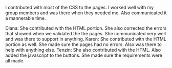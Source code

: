 I contributed with most of the CSS to the pages. I worked well with my group members and was there when they needed me. Also communicated it a mannerable time. 

Diana: She contributed with the HTML portion. She also corrected the errors that showed when we validated the the pages. She communicated very well and was there to support in anything.
Karen: She contributed with the HTML portion as well. She made sure the pages had no errors. Also was there to help with anything else. 
Tenzin: She also contributed with the HTML. Also added the javascript to the buttons. She made sure the requirements were all made. 
